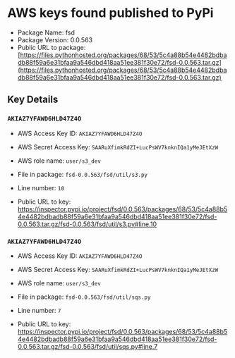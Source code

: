 # AWS keys found published to PyPi

* Package Name: fsd
* Package Version: 0.0.563
* Public URL to package: [https://files.pythonhosted.org/packages/68/53/5c4a88b54e4482bdbadb88f59a6e31bfaa9a546dbd418aa51ee381f30e72/fsd-0.0.563.tar.gz](https://files.pythonhosted.org/packages/68/53/5c4a88b54e4482bdbadb88f59a6e31bfaa9a546dbd418aa51ee381f30e72/fsd-0.0.563.tar.gz)

## Key Details

### `AKIAZ7YFAWD6HLD47Z4O`

* AWS Access Key ID: `AKIAZ7YFAWD6HLD47Z4O`
* AWS Secret Access Key: `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` 
* AWS role name: `user/s3_dev`
* File in package: `fsd-0.0.563/fsd/util/s3.py`
* Line number: `10`

* Public URL to key: https://inspector.pypi.io/project/fsd/0.0.563/packages/68/53/5c4a88b54e4482bdbadb88f59a6e31bfaa9a546dbd418aa51ee381f30e72/fsd-0.0.563.tar.gz/fsd-0.0.563/fsd/util/s3.py#line.10



### `AKIAZ7YFAWD6HLD47Z4O`

* AWS Access Key ID: `AKIAZ7YFAWD6HLD47Z4O`
* AWS Secret Access Key: `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` 
* AWS role name: `user/s3_dev`
* File in package: `fsd-0.0.563/fsd/util/sqs.py`
* Line number: `7`

* Public URL to key: https://inspector.pypi.io/project/fsd/0.0.563/packages/68/53/5c4a88b54e4482bdbadb88f59a6e31bfaa9a546dbd418aa51ee381f30e72/fsd-0.0.563.tar.gz/fsd-0.0.563/fsd/util/sqs.py#line.7


